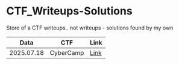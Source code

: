 # CTF_Writeups-Solutions
Store of a CTF writeups.. not writeups - solutions found by my own

| Data | CTF | Link |
|-------------|-------------|-------------|
| 2025.07.18 | CyberCamp | [Link](/../../../../AronHopeless/CyberCamp2025_guide) |

<!--
| Лево       | Центр     | Право     |
|:-----------|:---------:|----------:|
-->


